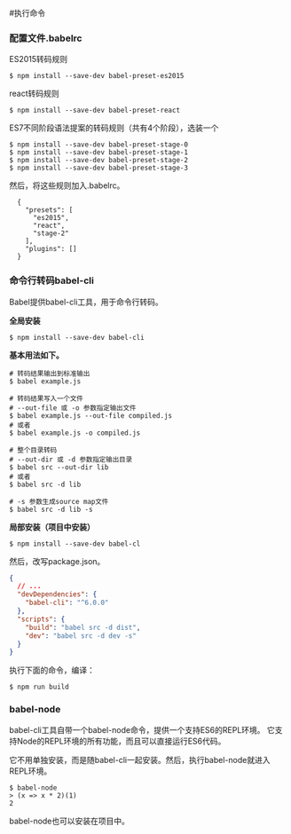 #执行命令
### 配置文件.babelrc
ES2015转码规则
```
$ npm install --save-dev babel-preset-es2015
```

react转码规则
```
$ npm install --save-dev babel-preset-react
```

ES7不同阶段语法提案的转码规则（共有4个阶段），选装一个
```
$ npm install --save-dev babel-preset-stage-0
$ npm install --save-dev babel-preset-stage-1
$ npm install --save-dev babel-preset-stage-2
$ npm install --save-dev babel-preset-stage-3
```
然后，将这些规则加入.babelrc。
```
  {
    "presets": [
      "es2015",
      "react",
      "stage-2"
    ],
    "plugins": []
  }
```

### 命令行转码babel-cli
Babel提供babel-cli工具，用于命令行转码。

**全局安装**
```
$ npm install --save-dev babel-cli
```
**基本用法如下。**
```
# 转码结果输出到标准输出
$ babel example.js

# 转码结果写入一个文件
# --out-file 或 -o 参数指定输出文件
$ babel example.js --out-file compiled.js
# 或者
$ babel example.js -o compiled.js

# 整个目录转码
# --out-dir 或 -d 参数指定输出目录
$ babel src --out-dir lib
# 或者
$ babel src -d lib

# -s 参数生成source map文件
$ babel src -d lib -s
```
**局部安装（项目中安装）**
```
$ npm install --save-dev babel-cl
```
然后，改写package.json。
```json
{
  // ...
  "devDependencies": {
    "babel-cli": "^6.0.0"
  },
  "scripts": {
    "build": "babel src -d dist",
    "dev": "babel src -d dev -s"
  }
}
```
执行下面的命令，编译：
```
$ npm run build
```
### babel-node  
babel-cli工具自带一个babel-node命令，提供一个支持ES6的REPL环境。
它支持Node的REPL环境的所有功能，而且可以直接运行ES6代码。

它不用单独安装，而是随babel-cli一起安装。然后，执行babel-node就进入REPL环境。
```
$ babel-node
> (x => x * 2)(1)
2
```
babel-node也可以安装在项目中。
```
```
